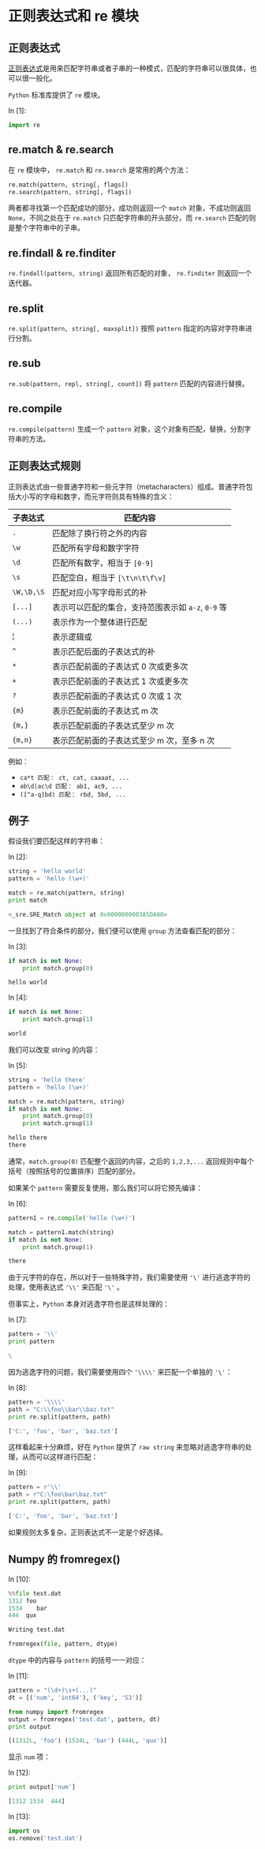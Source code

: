 # 正则表达式和 re 模块

## 正则表达式

[正则表达式](http://baike.baidu.com/view/94238.htm)是用来匹配字符串或者子串的一种模式，匹配的字符串可以很具体，也可以很一般化。

`Python` 标准库提供了 `re` 模块。

In [1]:

```py
import re

```

## re.match & re.search

在 `re` 模块中， `re.match` 和 `re.search` 是常用的两个方法：

```py
re.match(pattern, string[, flags])
re.search(pattern, string[, flags]) 
```

两者都寻找第一个匹配成功的部分，成功则返回一个 `match` 对象，不成功则返回 `None`，不同之处在于 `re.match` 只匹配字符串的开头部分，而 `re.search` 匹配的则是整个字符串中的子串。

## re.findall & re.finditer

`re.findall(pattern, string)` 返回所有匹配的对象， `re.finditer` 则返回一个迭代器。

## re.split

`re.split(pattern, string[, maxsplit])` 按照 `pattern` 指定的内容对字符串进行分割。

## re.sub

`re.sub(pattern, repl, string[, count])` 将 `pattern` 匹配的内容进行替换。

## re.compile

`re.compile(pattern)` 生成一个 `pattern` 对象，这个对象有匹配，替换，分割字符串的方法。

## 正则表达式规则

正则表达式由一些普通字符和一些元字符（metacharacters）组成。普通字符包括大小写的字母和数字，而元字符则具有特殊的含义：

| 子表达式 | 匹配内容 |
| --- | --- |
| `.` | 匹配除了换行符之外的内容 |
| `\w` | 匹配所有字母和数字字符 |
| `\d` | 匹配所有数字，相当于 `[0-9]` |
| `\s` | 匹配空白，相当于 `[\t\n\t\f\v]` |
| `\W,\D,\S` | 匹配对应小写字母形式的补 |
| `[...]` | 表示可以匹配的集合，支持范围表示如 `a-z`, `0-9` 等 |
| `(...)` | 表示作为一个整体进行匹配 |
| ¦ | 表示逻辑或 |
| `^` | 表示匹配后面的子表达式的补 |
| `*` | 表示匹配前面的子表达式 0 次或更多次 |
| `+` | 表示匹配前面的子表达式 1 次或更多次 |
| `?` | 表示匹配前面的子表达式 0 次或 1 次 |
| `{m}` | 表示匹配前面的子表达式 m 次 |
| `{m,}` | 表示匹配前面的子表达式至少 m 次 |
| `{m,n}` | 表示匹配前面的子表达式至少 m 次，至多 n 次 |

例如：

*   `ca*t 匹配： ct, cat, caaaat, ...`
*   `ab\d|ac\d 匹配： ab1, ac9, ...`
*   `([^a-q]bd) 匹配： rbd, 5bd, ...`

## 例子

假设我们要匹配这样的字符串：

In [2]:

```py
string = 'hello world'
pattern = 'hello (\w+)'

match = re.match(pattern, string)
print match

```

```py
<_sre.SRE_Match object at 0x0000000003A5DA80>

```

一旦找到了符合条件的部分，我们便可以使用 `group` 方法查看匹配的部分：

In [3]:

```py
if match is not None:
    print match.group(0)

```

```py
hello world

```

In [4]:

```py
if match is not None:
    print match.group(1)

```

```py
world

```

我们可以改变 string 的内容：

In [5]:

```py
string = 'hello there'
pattern = 'hello (\w+)'

match = re.match(pattern, string)
if match is not None:
    print match.group(0)
    print match.group(1)

```

```py
hello there
there

```

通常，`match.group(0)` 匹配整个返回的内容，之后的 `1,2,3,...` 返回规则中每个括号（按照括号的位置排序）匹配的部分。

如果某个 `pattern` 需要反复使用，那么我们可以将它预先编译：

In [6]:

```py
pattern1 = re.compile('hello (\w+)')

match = pattern1.match(string)
if match is not None:
    print match.group(1)

```

```py
there

```

由于元字符的存在，所以对于一些特殊字符，我们需要使用 `'\'` 进行逃逸字符的处理，使用表达式 `'\\'` 来匹配 `'\'` 。

但事实上，`Python` 本身对逃逸字符也是这样处理的：

In [7]:

```py
pattern = '\\'
print pattern

```

```py
\

```

因为逃逸字符的问题，我们需要使用四个 `'\\\\'` 来匹配一个单独的 `'\'`：

In [8]:

```py
pattern = '\\\\'
path = "C:\\foo\\bar\\baz.txt"
print re.split(pattern, path)

```

```py
['C:', 'foo', 'bar', 'baz.txt']

```

这样看起来十分麻烦，好在 `Python` 提供了 `raw string` 来忽略对逃逸字符串的处理，从而可以这样进行匹配：

In [9]:

```py
pattern = r'\\'
path = r"C:\foo\bar\baz.txt"
print re.split(pattern, path)

```

```py
['C:', 'foo', 'bar', 'baz.txt']

```

如果规则太多复杂，正则表达式不一定是个好选择。

## Numpy 的 fromregex()

In [10]:

```py
%%file test.dat 
1312 foo
1534    bar
444  qux

```

```py
Writing test.dat

```

```py
fromregex(file, pattern, dtype)
```

`dtype` 中的内容与 `pattern` 的括号一一对应：

In [11]:

```py
pattern = "(\d+)\s+(...)"
dt = [('num', 'int64'), ('key', 'S3')]

from numpy import fromregex
output = fromregex('test.dat', pattern, dt)
print output

```

```py
[(1312L, 'foo') (1534L, 'bar') (444L, 'qux')]

```

显示 `num` 项：

In [12]:

```py
print output['num']

```

```py
[1312 1534  444]

```

In [13]:

```py
import os
os.remove('test.dat')

```